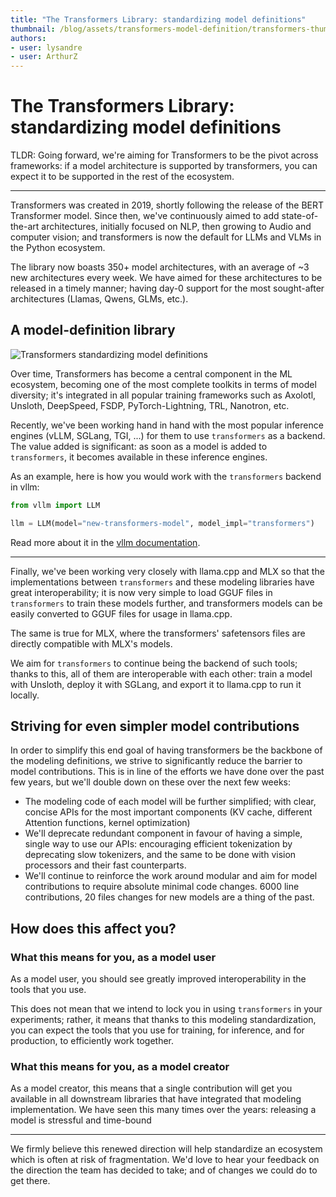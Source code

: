 ```yaml
---
title: "The Transformers Library: standardizing model definitions" 
thumbnail: /blog/assets/transformers-model-definition/transformers-thumbnail.png
authors:
- user: lysandre
- user: ArthurZ
---
```


# The Transformers Library: standardizing model definitions

TLDR: Going forward, we're aiming for Transformers to be the pivot across frameworks: if a model architecture is
supported by transformers, you can expect it to be supported in the rest of the ecosystem.

---

Transformers was created in 2019, shortly following the release of the BERT Transformer model. Since then, we've
continuously aimed to add state-of-the-art architectures, initially focused on NLP, then growing to Audio and
computer vision; and transformers is now the default for LLMs and VLMs in the Python ecosystem.

The library now boasts 350+ model architectures, with an average of ~3 new architectures every week. 
We have aimed for these architectures to be released in a timely manner; having day-0 support for the most
sought-after architectures (Llamas, Qwens, GLMs, etc.).

## A model-definition library

<img src="https://huggingface.co/datasets/huggingface/documentation-images/resolve/main/transformers-model-definition/transformers-thumbnail.png" alt="Transformers standardizing model definitions">

Over time, Transformers has become a central component in the ML ecosystem, becoming one of the most complete
toolkits in terms of model diversity; it's integrated in all popular training frameworks such as Axolotl,
Unsloth, DeepSpeed, FSDP, PyTorch-Lightning, TRL, Nanotron, etc.

Recently, we've been working hand in hand with the most popular inference engines (vLLM, SGLang, TGI, ...) for them
to use `transformers` as a backend. The value added is significant: as soon as a model is added to `transformers`,
it becomes available in these inference engines.

As an example, here is how you would work with the `transformers` backend in vllm: 

```python
from vllm import LLM

llm = LLM(model="new-transformers-model", model_impl="transformers")
```

Read more about it in the [vllm documentation](https://blog.vllm.ai/2025/04/11/transformers-backend.html).

---

Finally, we've been working very closely with llama.cpp and MLX so that the implementations between `transformers`
and these modeling libraries have great interoperability; it is now very simple to load GGUF files in `transformers`
to train these models further, and transformers models can be easily converted to GGUF files for usage in llama.cpp.

The same is true for MLX, where the transformers' safetensors files are directly compatible with MLX's models.

We aim for `transformers` to continue being the backend of such tools; thanks to this, all of them are interoperable
with each other: train a model with Unsloth, deploy it with SGLang, and export it to llama.cpp to run it locally.

## Striving for even simpler model contributions

In order to simplify this end goal of having transformers be the backbone of the modeling definitions, we strive to
significantly reduce the barrier to model contributions. This is in line of the efforts we have done over the past
few years, but we'll double down on these over the next few weeks:
- The modeling code of each model will be further simplified; with clear, concise APIs for the most important
  components (KV cache, different Attention functions, kernel optimization)
- We'll deprecate redundant component in favour of having a simple, single way to use our APIs: encouraging 
  efficient tokenization by deprecating slow tokenizers, and the same to be done with vision processors and their
  fast counterparts.
- We'll continue to reinforce the work around modular and aim for model contributions to require absolute
  minimal code changes. 6000 line contributions, 20 files changes for new models are a thing of the past.

## How does this affect you?

### What this means for you, as a model user

As a model user, you should see greatly improved interoperability in the tools that you use.

This does not mean that we intend to lock you in using `transformers` in your experiments; rather, it means that
thanks to this modeling standardization, you can expect the tools that you use for training, for inference, and for
production, to efficiently work together.

### What this means for you, as a model creator

As a model creator, this means that a single contribution will get you available in all downstream libraries that
have integrated that modeling implementation. We have seen this many times over the years: releasing a model
is stressful and time-bound

---

We firmly believe this renewed direction will help standardize an ecosystem which is often at risk of fragmentation.
We'd love to hear your feedback on the direction the team has decided to take; and of changes we could do to get
there.
